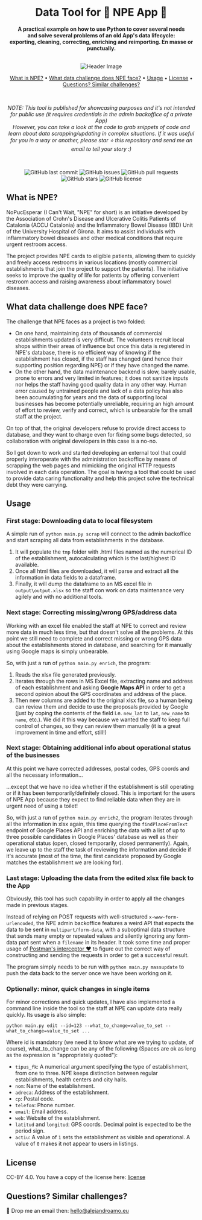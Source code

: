 <div style="text-align: center">
    <h1>Data Tool for 🚽 NPE App 🚽 </h1>
    <p>
        <strong>A practical example on how to use Python to cover several needs<br>
and solve several problems of an old App's data lifecycle:
<br>exporting, cleaning, correcting, enriching and reimporting. En masse or punctually.
</strong>
    </p>
    <br>
    <img src="https://www.nopuedoesperar.es/upload/apartat/esp.jpg" alt="Header Image">
    <br>
    <p>
        <a href="#what-is-npe">What is NPE?</a> •
        <a href="#what-data-challenge-does-npe-face">What data challenge does NPE face?</a> •
        <a href="#usage">Usage</a> •
        <a href="#license">License</a> •
        <a href="#questions-similar-challenges">Questions? Similar challenges?</a>
    </p>
    <br>
    <p>
        <em>NOTE: This tool is published for showcasing purposes and it's not intended for public use (it requires credentials in the admin backoffice of a private App)<br>
        However, you can take a look at the code to grab snippets of code and learn about data scrapping/updating in complex situations. If it was useful for you in a way or another, please star ⭐️ this repository and send me an email to tell your story :)</em>
    </p>
    <br>
    <p>
        <img alt="GitHub last commit" src="https://img.shields.io/github/last-commit/your-username/your-repository?style=flat-square">
        <img alt="GitHub issues" src="https://img.shields.io/github/issues/your-username/your-repository?style=flat-square">
        <img alt="GitHub pull requests" src="https://img.shields.io/github/issues-pr/your-username/your-repository?style=flat-square">
        <img alt="GitHub stars" src="https://img.shields.io/github/stars/your-username/your-repository?style=flat-square">
        <img alt="GitHub license" src="https://img.shields.io/github/license/your-username/your-repository?style=flat-square">
    </p>
</div>


## What is NPE? 

NoPucEsperar (I Can't Wait, "NPE" for short) is an initiative developed by the Association of Crohn's Disease and Ulcerative Colitis Patients of Catalonia (ACCU Catalonia) and the Inflammatory Bowel Disease (IBD) Unit of the University Hospital of Girona. It aims to assist individuals with inflammatory bowel diseases and other medical conditions that require urgent restroom access.

The project provides NPE cards to eligible patients, allowing them to quickly and freely access restrooms in various locations (mostly commercial establishments that join the project to support the patients). 
The initiative seeks to improve the quality of life for patients by offering convenient restroom access and raising awareness about inflammatory bowel diseases.

## What data challenge does NPE face?

The challenge that NPE faces as a project is two folded:
- On one hand, maintaining data of thousands of commercial establishments updated is very difficult. The volunteers recruit local shops within their areas of influence but once this data is registered in NPE's database, there is no efficient way of knowing if the establishment has closed, if the staff has changed (and hence their supporting position regarding NPE) or if they have changed the name.
- On the other hand, the data maintenance backend is slow, barely usable, prone to errors and very limited in features; it does not sanitize inputs nor helps the staff having good quality data in any other way. Human error caused by untrained people and lack of a data policy has also been accumulating for years and the data of supporting local businesses has become potentially unreliable, requiring an high amount of effort to review, verify and correct, which is unbearable for the small staff at the project. 

On top of that, the original developers refuse to provide direct access to database, and they want to charge even for fixing some bugs detected, so collaboration with original developers in this case is a no-no.

So I got down to work and started developing an external tool that could properly interoperate with the administration backoffice by means of scrapping the web pages and mimicking the original HTTP requests involved in each data operation.
The goal is having a tool that could be used to provide data caring functionality and help this project solve the technical debt they were carrying.

## Usage
### First stage: Downloading data to local filesystem
A simple run of `python main.py scrap` will connect to the admin backoffice and start scraping all data from establishments in the database.
1. It will populate the `tmp` folder with .html files named as the numerical ID of the establishment, autocalculating which is the last/highest ID available.
2. Once all html files are downloaded, it will parse and extract all the information in data fields to a dataframe.
3. Finally, it will dump the dataframe to an MS excel file in `output\output.xlsx` so the staff con work on data maintenance very agilely and with no additional tools.

### Next stage: Correcting missing/wrong GPS/address data
Working with an excel file enabled the staff at NPE to correct and review more data in much less time, but that doesn't solve all the problems. At this point we still need to complete and correct missing or wrong GPS data about the establishments stored in database, and searching for it manually using Google maps is simply unbearable.

So, with just a run of `python main.py enrich`, the program:

1. Reads the xlsx file generated previously.
2. Iterates through the rows in MS Excel file, extracting name and address of each establishment and asking **Google Maps API** in order to get a second opinion about the GPS coordinates and address of the place.
3. Then new columns are added to the original xlsx file, so a human being can review them and decide to use the proposals provided by Google (just by coping the contents of the field i.e. `new_lat` to `lat`, `new_name` to `name`, etc.). We did it this way because we wanted the staff to keep full control of changes, so they can review them manually (it is a great improvement in time and effort, still!)

### Next stage: Obtaining additional info about operational status of the businesses

At this point we have corrected addresses, postal codes, GPS coords and all the necessary information... 

...except that we have no idea whether if the establishment is still operating or if it has been temporarily/definitely closed. This is important for the users of NPE App because they expect to find reliable data when they are in urgent need of using a toilet!

So, with just a run of `python main.py enrich2`, the program iterates through all the information in xlsx again, this time querying the `findPlaceFromText` endpoint of Google Places API and enriching the data with a list of up to three possible candidates in Google Places' database as well as their operational status (open, closed temporarily, closed permanently). Again, we leave up to the staff the task of reviewing the information and decide if it's accurate (most of the time, the first candidate proposed by Google matches the establishment we are looking for).

### Last stage: Uploading the data from the edited xlsx file back to the App

Obviously, this tool has such capability in order to apply all the changes made in previous stages. 

Instead of relying on POST requests with well-structured `x-www-form-urlencoded`, the NPE admin backoffice features a weird API that expects the data to be sent in `multipart/form-data`, with a suboptimal data structure that sends many empty or repeated values and silently ignoring any form-data part sent when a `filename` in its header. It took some time and proper usage of [Postman's interceptor ❤️](https://chrome.google.com/webstore/detail/postman-interceptor/aicmkgpgakddgnaphhhpliifpcfhicfo) to figure out the correct way of constructing and sending the requests in order to get a successful result.

The program simply needs to be run with `python main.py massupdate` to push the data back to the server once we have been working on it.

### Optionally: minor, quick changes in single items

For minor corrections and quick updates, I have also implemented a command line inside the tool so the staff at NPE can update data really quickly. Its usage is also simple:


`python main.py edit --id=123 --what_to_change=value_to_set --what_to_change=value_to_set ...`

Where id is mandatory (we need it to know what are we trying to update, of course), what_to_change can be any of the following (Spaces are ok as long as the expression is "appropriately quoted"):

- `tipus_fk`: A numerical argument specifying the type of establishment, from one to three. NPE keeps distinction between regular establishments, health centers and city halls.
- `nom`: Name of the establishment.
- `adreca`: Address of the establishment.
- `cp`: Postal code.
- `telefon`: Phone number.
- `email`: Email address.
- `web`: Website of the establishment.
- `latitud` and `longitud`: GPS coords. Decimal point is expected to be the period sign.
- `actiu`: A value of `1` sets the establishment as visible and operational. A value of `0` makes it not appear to users in listings.

## License
CC-BY 4.0. You have a copy of the license here: [license](license)

## Questions? Similar challenges?
📧 Drop me an email then: [hello@alejandroamo.eu](mailto:hello@alejandroamo.eu)
